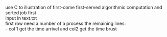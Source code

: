 use C to illustration of first-come first-served algorithmic computation and sorted job first<br/>
input in text.txt <br/>
first row need a number of a process
the remaining lines:<br/>- col 1 get the time arrivel and col2 get the time brust